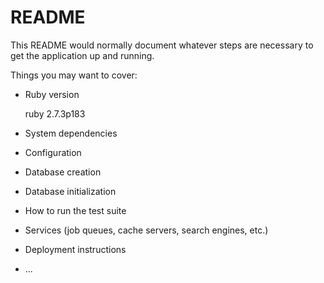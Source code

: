 # README

This README would normally document whatever steps are necessary to get the
application up and running.

Things you may want to cover:

* Ruby version

    ruby 2.7.3p183

* System dependencies

* Configuration

* Database creation

* Database initialization

* How to run the test suite

* Services (job queues, cache servers, search engines, etc.)

* Deployment instructions

* ...

